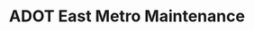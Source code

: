 ---
title: "ADOT East Metro Maintenance"
url: /tempe/adot-east-metro-maintenance/
shop: Allgemein
---